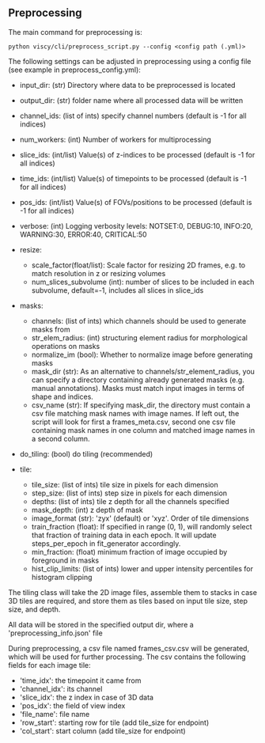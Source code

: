 ## Preprocessing

The main command for preprocessing is:

```buildoutcfg
python viscy/cli/preprocess_script.py --config <config path (.yml)>
```

The following settings can be adjusted in preprocessing using a config file (see example in preprocess_config.yml):

* input_dir: (str) Directory where data to be preprocessed is located
* output_dir: (str) folder name where all processed data will be written
* channel_ids: (list of ints) specify channel numbers (default is -1 for all indices)
* num_workers: (int) Number of workers for multiprocessing
* slice_ids: (int/list) Value(s) of z-indices to be processed (default is -1 for all indices)
* time_ids: (int/list) Value(s) of timepoints to be processed (default is -1 for all indices)
* pos_ids: (int/list) Value(s) of FOVs/positions to be processed (default is -1 for all indices)
* verbose: (int) Logging verbosity levels: NOTSET:0, DEBUG:10, INFO:20, WARNING:30, ERROR:40, CRITICAL:50
* resize:
  * scale_factor(float/list): Scale factor for resizing 2D frames, e.g. to match resolution in z or resizing volumes
  * num_slices_subvolume (int): number of slices to be included in each subvolume, default=-1, includes all slices in           slice_ids

* masks:
  * channels: (list of ints) which channels should be used to generate masks from
  * str_elem_radius: (int) structuring element radius for morphological operations on masks
  * normalize_im (bool): Whether to normalize image before generating masks
  * mask_dir (str): As an alternative to channels/str_element_radius, you can specify a directory
    containing already generated masks (e.g. manual annotations). Masks must match input images in
    terms of shape and indices.
  * csv_name (str): If specifying mask_dir, the directory must contain a csv file matching mask names
    with image names. If left out, the script will look for first a frames_meta.csv,
    second one csv file containing mask names in one column and matched image names in a
    second column.
* do_tiling: (bool) do tiling (recommended)
* tile:
  * tile_size: (list of ints) tile size in pixels for each dimension
  * step_size: (list of ints) step size in pixels for each dimension
  * depths: (list of ints) tile z depth for all the channels specified
  * mask_depth: (int) z depth of mask
  * image_format (str): 'zyx' (default) or 'xyz'. Order of tile dimensions
  * train_fraction (float): If specified in range (0, 1), will randomly select that fraction
    of training data in each epoch. It will update steps_per_epoch in fit_generator accordingly.
  * min_fraction: (float) minimum fraction of image occupied by foreground in masks
  * hist_clip_limits: (list of ints) lower and upper intensity percentiles for histogram clipping

The tiling class will take the 2D image files, assemble them to stacks in case 3D tiles are required,
and store them as tiles based on input tile size, step size, and depth.

All data will be stored in the specified output dir, where a 'preprocessing_info.json' file

During preprocessing, a csv file named frames_csv.csv will be generated, which
will be used for further processing. The csv contains the following fields for each image tile:

* 'time_idx': the timepoint it came from
* 'channel_idx': its channel
* 'slice_idx': the z index in case of 3D data
* 'pos_idx': the field of view index
* 'file_name': file name
* 'row_start': starting row for tile (add tile_size for endpoint)
* 'col_start': start column (add tile_size for endpoint)

